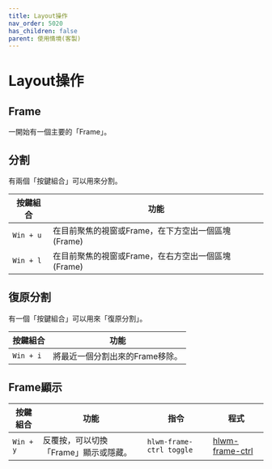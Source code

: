 ```yaml
---
title: Layout操作
nav_order: 5020
has_children: false
parent: 使用情境(客製)
---
```


# Layout操作

## Frame

一開始有一個主要的「Frame」。


## 分割

有兩個「按鍵組合」可以用來分割。

| 按鍵組合 | 功能 |
| --- | --- |
| `Win + u` | 在目前聚焦的視窗或Frame，在下方空出一個區塊(Frame) |
| `Win + l` | 在目前聚焦的視窗或Frame，在右方空出一個區塊(Frame) |

## 復原分割

有一個「按鍵組合」可以用來「復原分割」。

| 按鍵組合 | 功能 |
| --- | --- |
| `Win + i` | 將最近一個分割出來的Frame移除。 |


## Frame顯示

| 按鍵組合 | 功能 | 指令 | 程式
| --- | --- | --- | --- |
| `Win + y` | 反覆按，可以切換「Frame」顯示或隱藏。 | `hlwm-frame-ctrl toggle` | [hlwm-frame-ctrl](https://github.com/samwhelp/note-about-herbstluftwm/blob/gh-pages/_demo/config/herbstluftwm-config/main/config/herbstluftwm/bin/hlwm-frame-ctrl) |

